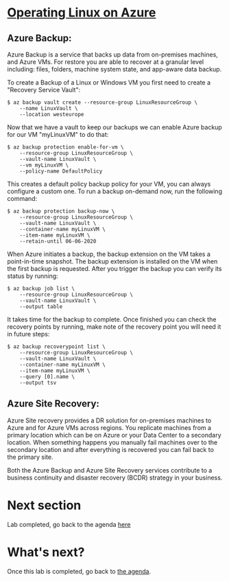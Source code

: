 
[Operating Linux on Azure](azure-linux-services.md)
===========================

Azure Backup: 
--------------
Azure Backup is a service that backs up data from on-premises machines, and Azure VMs. For restore you are able to recover at a granular level including: files, folders, machine system state, and app-aware data backup.

To create a Backup of a Linux or Windows VM you first need to create a "Recovery Service Vault": 

```
$ az backup vault create --resource-group LinuxResourceGroup \
    --name LinuxVault \
    --location westeurope
```

Now that we have a vault to keep our backups we can enable Azure backup for our VM "myLinuxVM" to do that:

```
$ az backup protection enable-for-vm \
    --resource-group LinuxResourceGroup \
    --vault-name LinuxVault \
    --vm myLinuxVM \
    --policy-name DefaultPolicy
```

This creates a default policy backup policy for your VM, you can always configure a custom one. To run a backup on-demand now, run the following command: 

```
$ az backup protection backup-now \
    --resource-group LinuxResourceGroup \
    --vault-name LinuxVault \
    --container-name myLinuxVM \
    --item-name myLinuxVM \
    --retain-until 06-06-2020
```
When Azure initiates a backup, the backup extension on the VM takes a point-in-time snapshot. The backup extension is installed on the VM when the first backup is requested. After you trigger the backup you can verify its status by running: 

```
$ az backup job list \
    --resource-group LinuxResourceGroup \
    --vault-name LinuxVault \
    --output table
```

It takes time for the backup to complete. Once finished you can check the recovery points by running, make note of the recovery point you will need it in future steps:

```
$ az backup recoverypoint list \
    --resource-group LinuxResourceGroup \
    --vault-name LinuxVault \
    --container-name myLinuxVM \
    --item-name myLinuxVM \
    --query [0].name \
    --output tsv
```

Azure Site Recovery: 
-------------------
Azure Site recovery provides a DR solution for on-premises machines to Azure and for Azure VMs across regions. You replicate machines from a primary location which can be on Azure or your Data Center to a secondary location. When something happens you manually fail machines over to the secondary location and after everything is recovered you can fail back to the primary site.

Both the Azure Backup and Azure Site Recovery services contribute to a business continuity and disaster recovery (BCDR) strategy in your business. 

Next section
================

Lab completed, go back to the agenda [here](README.md)




What's next?
===============

Once this lab is completed, go back to [the agenda](README.md).
